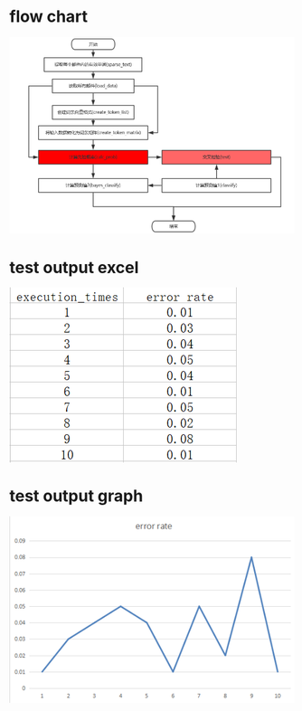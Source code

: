 
# flow chart
![rer](https://github.com/boobpoop/bayes/blob/master/bayes/image/flow_graph.png)

# test output excel

![dfasd](https://github.com/boobpoop/bayes/blob/master/bayes/image/output1.png)

# test output graph

![dfas](https://github.com/boobpoop/bayes/blob/master/bayes/image/output2.png)

